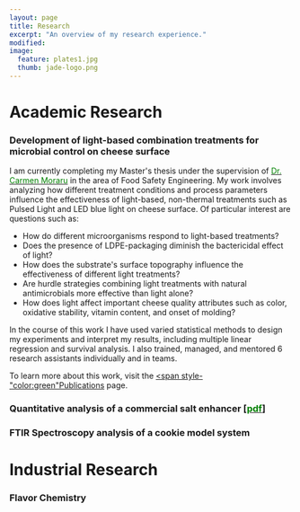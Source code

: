 ```yaml
---
layout: page
title: Research
excerpt: "An overview of my research experience."
modified: 
image: 
  feature: plates1.jpg
  thumb: jade-logo.png
---
```


# Academic Research
 


### Development of light-based combination treatments for microbial control on cheese surface

I am currently completing my Master's thesis under the supervision of [<span style="color:green">Dr. Carmen Moraru</span>](http://blogs.cornell.edu/morarulab/) in the area of Food Safety Engineering. My work involves analyzing how different treatment conditions and process parameters influence the effectiveness of light-based, non-thermal treatments such as Pulsed Light and LED blue light on cheese surface. Of particular interest are questions such as:
- How do different microorganisms respond to light-based treatments?
- Does the presence of LDPE-packaging diminish the bactericidal effect of light?
- How does the substrate's surface topography influence the effectiveness of different light treatments?
- Are hurdle strategies combining light treatments with natural antimicrobials more effective than light alone?
- How does light affect important cheese quality attributes such as color, oxidative stability, vitamin content, and onset of molding?

In the course of this work I have used varied statistical methods to design my experiments and interpret my results, including multiple linear regression and survival analysis. I also trained, managed, and mentored 6 research assistants individually and in teams.

To learn  more about this work, visit the [<span style-"color:green"Publications</span>](http://jadeproulx.com/publications) page.


### Quantitative analysis of a commercial salt enhancer [[<span style="color:green">pdf</span>](https://dl.dropboxusercontent.com/u/51364198/Research%20Report_Jade%20Proulx.pdf)]

### FTIR Spectroscopy analysis of a cookie model system

# Industrial Research

### Flavor Chemistry
